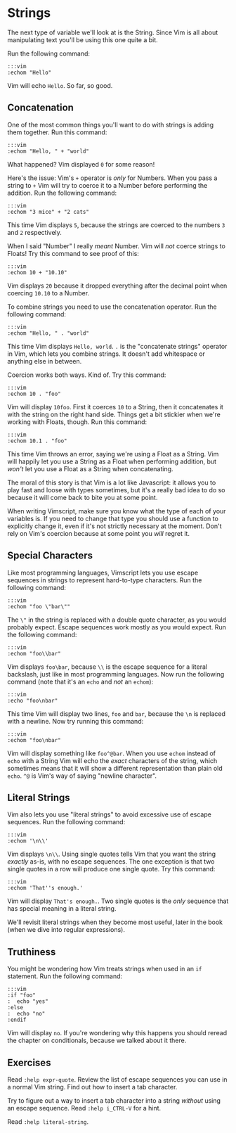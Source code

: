 Strings
=======

The next type of variable we'll look at is the String.  Since Vim is all about
manipulating text you'll be using this one quite a bit.

Run the following command:

    :::vim
    :echom "Hello"

Vim will echo `Hello`.  So far, so good.

Concatenation
-------------

One of the most common things you'll want to do with strings is adding them
together.  Run this command:

    :::vim
    :echom "Hello, " + "world"

What happened?  Vim displayed `0` for some reason!

Here's the issue: Vim's `+` operator is *only* for Numbers.  When you pass
a string to `+` Vim will try to coerce it to a Number before performing the
addition.  Run the following command:

    :::vim
    :echom "3 mice" + "2 cats"

This time Vim displays `5`, because the strings are coerced to the numbers `3`
and `2` respectively.

When I said "Number" I really *meant* Number.  Vim will *not* coerce strings to
Floats!  Try this command to see proof of this:

    :::vim
    :echom 10 + "10.10"

Vim displays `20` because it dropped everything after the decimal point when
coercing `10.10` to a Number.

To combine strings you need to use the concatenation operator.  Run the
following command:

    :::vim
    :echom "Hello, " . "world"

This time Vim displays `Hello, world`.  `.` is the "concatenate strings"
operator in Vim, which lets you combine strings.  It doesn't add whitespace or
anything else in between.

Coercion works both ways.  Kind of.  Try this command:

    :::vim
    :echom 10 . "foo"

Vim will display `10foo`.  First it coerces `10` to a String, then it
concatenates it with the string on the right hand side.  Things get a bit
stickier when we're working with Floats, though.  Run this command:

    :::vim
    :echom 10.1 . "foo"

This time Vim throws an error, saying we're using a Float as a String.  Vim will
happily let you use a String as a Float when performing addition, but *won't*
let you use a Float as a String when concatenating.

The moral of this story is that Vim is a lot like Javascript: it allows you to
play fast and loose with types sometimes, but it's a really bad idea to do so
because it will come back to bite you at some point.

When writing Vimscript, make sure you know what the type of each of your
variables is.  If you need to change that type you should use a function to
explicitly change it, even if it's not strictly necessary at the moment.  Don't
rely on Vim's coercion because at some point you *will* regret it.

Special Characters
------------------

Like most programming languages, Vimscript lets you use escape sequences in
strings to represent hard-to-type characters.  Run the following command:

    :::vim
    :echom "foo \"bar\""

The `\"` in the string is replaced with a double quote character, as you would
probably expect.  Escape sequences work mostly as you would expect.  Run the
following command:

    :::vim
    :echom "foo\\bar"

Vim displays `foo\bar`, because `\\` is the escape sequence for a literal
backslash, just like in most programming languages.  Now run the following
command (note that it's an `echo` and *not* an `echom`):

    :::vim
    :echo "foo\nbar"

This time Vim will display two lines, `foo` and `bar`, because the `\n` is
replaced with a newline.  Now try running this command:

    :::vim
    :echom "foo\nbar"

Vim will display something like `foo^@bar`.  When you use `echom` instead of
`echo` with a String Vim will echo the *exact* characters of the string, which
sometimes means that it will show a different representation than plain old
`echo`.  `^@` is Vim's way of saying "newline character".

Literal Strings
---------------

Vim also lets you use "literal strings" to avoid excessive use of escape
sequences.  Run the following command:

    :::vim
    :echom '\n\\'

Vim displays `\n\\`.  Using single quotes tells Vim that you want the string
*exactly* as-is, with no escape sequences.  The one exception is that two single
quotes in a row will produce one single quote.  Try this command:

    :::vim
    :echom 'That''s enough.'

Vim will display `That's enough.`.  Two single quotes is the *only* sequence
that has special meaning in a literal string.

We'll revisit literal strings when they become most useful, later in the book
(when we dive into regular expressions).

Truthiness
----------

You might be wondering how Vim treats strings when used in an `if` statement.
Run the following command:

    :::vim
    :if "foo"
    :  echo "yes"
    :else
    :  echo "no"
    :endif

Vim will display `no`.  If you're wondering why this happens you should reread
the chapter on conditionals, because we talked about it there.

Exercises
---------

Read `:help expr-quote`.  Review the list of escape sequences you can use in
a normal Vim string.  Find out how to insert a tab character.

Try to figure out a way to insert a tab character into a string *without* using
an escape sequence.  Read `:help i_CTRL-V` for a hint.

Read `:help literal-string`.
